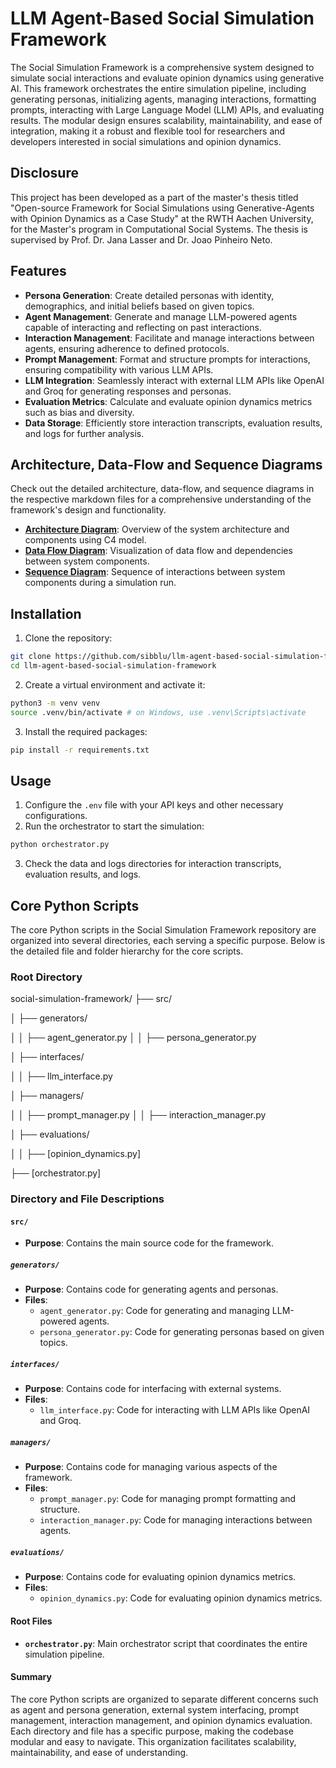 
# LLM Agent-Based Social Simulation Framework
The Social Simulation Framework is a comprehensive system designed to simulate social interactions and evaluate opinion dynamics using generative AI. This framework orchestrates the entire simulation pipeline, including generating personas, initializing agents, managing interactions, formatting prompts, interacting with Large Language Model (LLM) APIs, and evaluating results. The modular design ensures scalability, maintainability, and ease of integration, making it a robust and flexible tool for researchers and developers interested in social simulations and opinion dynamics.

## Disclosure
This project has been developed as a part of the master's thesis titled "Open-source Framework for Social
Simulations using Generative-Agents with Opinion Dynamics as a Case Study" at the RWTH Aachen University, for the Master's program in Computational Social Systems.
The thesis is supervised by Prof. Dr. Jana Lasser and Dr. Joao Pinheiro Neto. 

## Features

- **Persona Generation**: Create detailed personas with identity, demographics, and initial beliefs based on given topics.
- **Agent Management**: Generate and manage LLM-powered agents capable of interacting and reflecting on past interactions.
- **Interaction Management**: Facilitate and manage interactions between agents, ensuring adherence to defined protocols.
- **Prompt Management**: Format and structure prompts for interactions, ensuring compatibility with various LLM APIs.
- **LLM Integration**: Seamlessly interact with external LLM APIs like OpenAI and Groq for generating responses and personas.
- **Evaluation Metrics**: Calculate and evaluate opinion dynamics metrics such as bias and diversity.
- **Data Storage**: Efficiently store interaction transcripts, evaluation results, and logs for further analysis.

## Architecture, Data-Flow and Sequence Diagrams
Check out the detailed architecture, data-flow, and sequence diagrams in the respective markdown files for a comprehensive understanding of the framework's design and functionality.
- **[Architecture Diagram](architecture.md)**: Overview of the system architecture and components using C4 model.
- **[Data Flow Diagram](data_flow_diagram.md)**: Visualization of data flow and dependencies between system components.
- **[Sequence Diagram](sequence_diagram.md)**: Sequence of interactions between system components during a simulation run.

## Installation
1. Clone the repository:
```bash
git clone https://github.com/sibblu/llm-agent-based-social-simulation-framework.git
cd llm-agent-based-social-simulation-framework
```
2. Create a virtual environment and activate it:
```bash
python3 -m venv venv
source .venv/bin/activate # on Windows, use .venv\Scripts\activate
```
3. Install the required packages:
```bash
pip install -r requirements.txt
```

## Usage
1. Configure the `.env` file with your API keys and other necessary configurations.
2. Run the orchestrator to start the simulation:
```bash
python orchestrator.py
```
3. Check the data and logs directories for interaction transcripts, evaluation results, and logs.


## Core Python Scripts

The core Python scripts in the Social Simulation Framework repository are organized into several directories, each serving a specific purpose. Below is the detailed file and folder hierarchy for the core scripts.

### Root Directory

social-simulation-framework/ 
├── src/

│ ├── generators/ 

│ │ ├── agent_generator.py │ │ ├── persona_generator.py 

│ ├── interfaces/ 

│ │ ├── llm_interface.py 

│ ├── managers/ 

│ │ ├── prompt_manager.py │ │ ├── interaction_manager.py 

│ ├── evaluations/ 

│ │ ├── [opinion_dynamics.py]

├── [orchestrator.py]


### Directory and File Descriptions

#### `src/`

- **Purpose**: Contains the main source code for the framework.

##### `generators/`

- **Purpose**: Contains code for generating agents and personas.
- **Files**:
  - `agent_generator.py`: Code for generating and managing LLM-powered agents.
  - `persona_generator.py`: Code for generating personas based on given topics.

##### `interfaces/`

- **Purpose**: Contains code for interfacing with external systems.
- **Files**:
  - `llm_interface.py`: Code for interacting with LLM APIs like OpenAI and Groq.

##### `managers/`

- **Purpose**: Contains code for managing various aspects of the framework.
- **Files**:
  - `prompt_manager.py`: Code for managing prompt formatting and structure.
  - `interaction_manager.py`: Code for managing interactions between agents.

##### `evaluations/`

- **Purpose**: Contains code for evaluating opinion dynamics metrics.
- **Files**:
  - `opinion_dynamics.py`: Code for evaluating opinion dynamics metrics.

#### Root Files

- **`orchestrator.py`**: Main orchestrator script that coordinates the entire simulation pipeline.

#### Summary

The core Python scripts are organized to separate different concerns such as agent and persona generation, external system interfacing, prompt management, interaction management, and opinion dynamics evaluation. Each directory and file has a specific purpose, making the codebase modular and easy to navigate. This organization facilitates scalability, maintainability, and ease of understanding.

